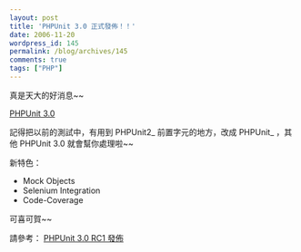 ```yaml
---
layout: post
title: 'PHPUnit 3.0 正式發佈！！'
date: 2006-11-20
wordpress_id: 145
permalink: /blog/archives/145
comments: true
tags: ["PHP"]
---
```


真是天大的好消息~~

[PHPUnit 3.0](http://sebastian-bergmann.de/archives/638-PHPUnit-3.0.html)

記得把以前的測試中，有用到 PHPUnit2_ 前置字元的地方，改成 PHPUnit_ ，其他 PHPUnit 3.0 就會幫你處理啦~~

新特色：

* Mock Objects
* Selenium Integration
* Code-Coverage


可喜可賀~~

請參考： [PHPUnit 3.0 RC1 發佈](http://blog.roodo.com/jaceju/archives/2445423.html)
